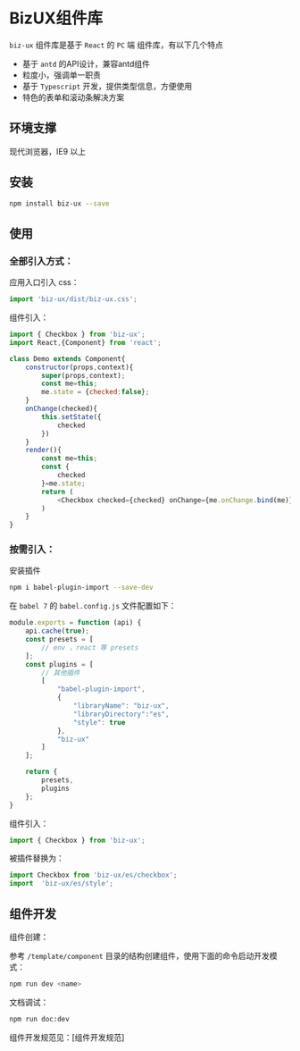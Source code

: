 # BizUX组件库

`biz-ux` 组件库是基于 `React` 的 `PC` 端 组件库，有以下几个特点

- 基于 `antd` 的API设计，兼容antd组件
- 粒度小，强调单一职责
- 基于 `Typescript` 开发，提供类型信息，方便使用
- 特色的表单和滚动条解决方案



## 环境支撑

现代浏览器，IE9 以上


## 安装
```bash
npm install biz-ux --save 
```

## 使用

### 全部引入方式：

应用入口引入 css：
```js 
import 'biz-ux/dist/biz-ux.css';
```
组件引入：
```js 
import { Checkbox } from 'biz-ux';
import React,{Component} from 'react';

class Demo extends Component{
    constructor(props,context){
        super(props,context);
        const me=this;
        me.state = {checked:false};
    }
    onChange(checked){
        this.setState({
            checked
        })
    }
    render(){
        const me=this;
        const {
            checked
        }=me.state;
        return (
            <Checkbox checked={checked} onChange={me.onChange.bind(me)} />
        )
    }
}
```

### 按需引入：


安装插件
```bash 
npm i babel-plugin-import --save-dev
```

在 `babel 7` 的 `babel.config.js` 文件配置如下：
```js 
module.exports = function (api) {
    api.cache(true);
    const presets = [
        // env ，react 等 presets
    ];
    const plugins = [
        // 其他插件
        [
            "babel-plugin-import",
            {
                "libraryName": "biz-ux",
                "libraryDirectory":"es",
                "style": true
            },
            "biz-ux"
        ]
    ];

    return {
        presets,
        plugins
    };
}

```

组件引入：
```js 
import { Checkbox } from 'biz-ux';
```

被插件替换为：
```js 
import Checkbox from 'biz-ux/es/checkbox';
import  'biz-ux/es/style';
```

## 组件开发

组件创建：

参考 `/template/component` 目录的结构创建组件，使用下面的命令启动开发模式：

```bash
npm run dev <name>
```

文档调试：
```bash
npm run doc:dev
```

组件开发规范见：[组件开发规范]